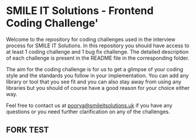 # SMILE IT Solutions - Frontend Coding Challenge'

Welcome to the repository for coding challenges used in the interview process for SMILE IT Solutions. In this repository you should have access to at least 1 coding challenge and 1 bug fix challenge. The detailed description of each challenge is present in the README file in the corresponding folder.

The aim for the coding challenge is for us to get a glimpse of your coding style and the standards you follow in your implementation. You can add any library or tool that you see fit and you can also stay away from using any libraries but you should of course have a good reason for your choice either way.

Feel free to contact us at poorya@smileitsolutions.uk if you have any questions or you need further clarification on any of the challenges.

## FORK TEST
